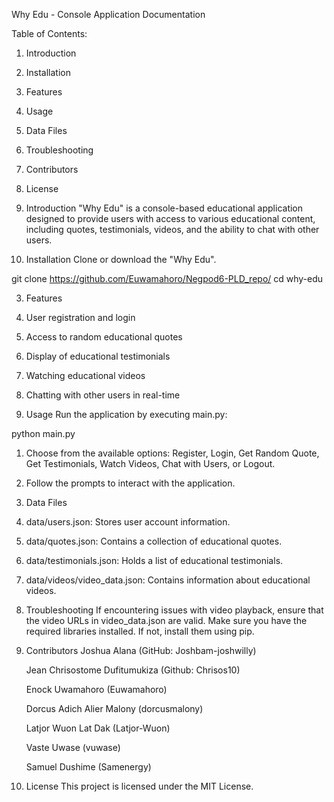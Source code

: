 Why Edu - Console Application Documentation


Table of Contents:
1. Introduction
2. Installation
3. Features
4. Usage
5. Data Files
6. Troubleshooting
7. Contributors
8. License

1. Introduction
"Why Edu" is a console-based educational application designed to provide users with access to various educational content, including quotes, testimonials, videos, and the ability to chat with other users.

2. Installation
Clone or download the "Why Edu".

git clone https://github.com/Euwamahoro/Negpod6-PLD_repo/
cd why-edu

3. Features
1. User registration and login
2. Access to random educational quotes
3. Display of educational testimonials
4. Watching educational videos
5. Chatting with other users in real-time

4. Usage
Run the application by executing main.py:

python main.py

1. Choose from the available options: Register, Login, Get Random Quote, Get Testimonials, Watch Videos, Chat with Users, or Logout.

2. Follow the prompts to interact with the application.

5. Data Files

1. data/users.json: Stores user account information.
2. data/quotes.json: Contains a collection of educational quotes.
3. data/testimonials.json: Holds a list of educational testimonials.
4. data/videos/video_data.json: Contains information about educational videos.

6. Troubleshooting
If encountering issues with video playback, ensure that the video URLs in video_data.json are valid.
Make sure you have the required libraries installed. If not, install them using pip.


7. Contributors
   Joshua Alana (GitHub: Joshbam-joshwilly)

   Jean Chrisostome Dufitumukiza (Github: Chrisos10)

   Enock Uwamahoro (Euwamahoro)

   Dorcus Adich Alier Malony (dorcusmalony)

   Latjor Wuon Lat Dak (Latjor-Wuon)

   Vaste Uwase (vuwase)

   Samuel Dushime (Samenergy)
   
   


9. License
This project is licensed under the MIT License.
